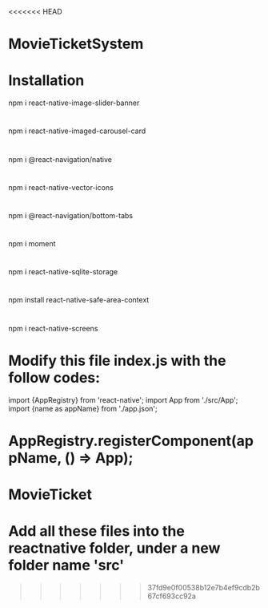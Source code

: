 <<<<<<< HEAD
# MovieTicketSystem

# Installation

npm i react-native-image-slider-banner
#
npm i react-native-imaged-carousel-card
#
npm i @react-navigation/native
#
npm i react-native-vector-icons
#
npm i @react-navigation/bottom-tabs 
#
npm i moment
#
npm i react-native-sqlite-storage
#
npm install react-native-safe-area-context
#
npm i react-native-screens



# Modify this file index.js with the follow codes:

import {AppRegistry} from 'react-native';
import App from './src/App';
import {name as appName} from './app.json';

AppRegistry.registerComponent(appName, () => App);
=======
# MovieTicket

# Add all these files into the reactnative folder, under a new folder name 'src'
>>>>>>> 37fd9e0f00538b12e7b4ef9cdb2b67cf693cc92a
